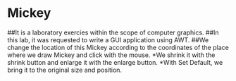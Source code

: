 # Mickey
##It is a laboratory exercies within the scope of computer graphics.
##In this lab, it was requested to write a GUI application using AWT.
##We change the location of this Mickey according to the coordinates of the place where we draw Mickey and click with the mouse.
*We shrink it with the shrink button and enlarge it with the enlarge button.
*With Set Default, we bring it to the original size and position.
